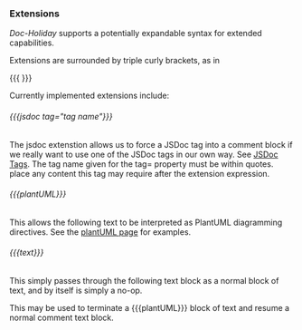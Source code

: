 
### Extensions

_Doc-Holiday_ supports a potentially expandable syntax for
extended capabilities.

Extensions are surrounded by triple curly brackets, as in 

&#123;&#123;&#123;  &#125;&#125;&#125;

Currently implemented extensions include:

###### &#123;&#123;&#123;jsdoc tag=_"tag name"_&#125;&#125;&#125;
The jsdoc extenstion allows us to force a JSDoc tag into a comment block
if we really want to use one of the JSDoc tags in our own way.
See [JSDoc Tags](JSDoc).  The tag name given for the tag= property must be within quotes.
place any content this tag may require after the extension expression. 

###### &#123;&#123;&#123;plantUML&#125;&#125;&#125;
This allows the following text to be interpreted as PlantUML diagramming directives.
See the [plantUML page](plantUML) for examples.

###### &#123;&#123;&#123;text&#125;&#125;&#125;
This simply passes through the following text block as a normal
block of text, and by itself is simply a no-op.

This may be used to terminate a &#123;&#123;&#123;plantUML&#125;&#125;&#125; block of text
and resume a normal comment text block.



